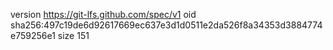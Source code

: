 version https://git-lfs.github.com/spec/v1
oid sha256:497c19de6d92617669ec637e3d1d0511e2da526f8a34353d3884774e759256e1
size 151
